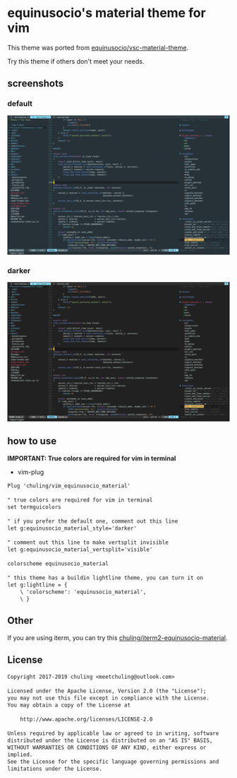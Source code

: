 # equinusocio's material theme for vim

This theme was ported from [equinusocio/vsc-material-theme](https://github.com/equinusocio/vsc-material-theme).

Try this theme if others don't meet your needs.

## screenshots

### default

![](./screenshots/0.png)

### darker

![](./screenshots/1.png)

## how to use

**IMPORTANT: True colors are required for vim in terminal**

* vim-plug

```vim
Plug 'chuling/vim_equinusocio_material'

" true colors are required for vim in terminal
set termguicolors

" if you prefer the default one, comment out this line
let g:equinusocio_material_style='darker'

" comment out this line to make vertsplit invisible
let g:equinusocio_material_vertsplit='visible'

colorscheme equinusocio_material

" this theme has a buildin lightline theme, you can turn it on
let g:lightline = {
    \ 'colorscheme': 'equinusocio_material',
    \ }
```

## Other

If you are using iterm, you can try this [chuling/iterm2-equinusocio-material](https://github.com/chuling/iterm2-equinusocio-material).

## License

```
Copyright 2017-2019 chuling <meetchuling@outlook.com>

Licensed under the Apache License, Version 2.0 (the "License");
you may not use this file except in compliance with the License.
You may obtain a copy of the License at

    http://www.apache.org/licenses/LICENSE-2.0

Unless required by applicable law or agreed to in writing, software
distributed under the License is distributed on an "AS IS" BASIS,
WITHOUT WARRANTIES OR CONDITIONS OF ANY KIND, either express or implied.
See the License for the specific language governing permissions and
limitations under the License.
```
